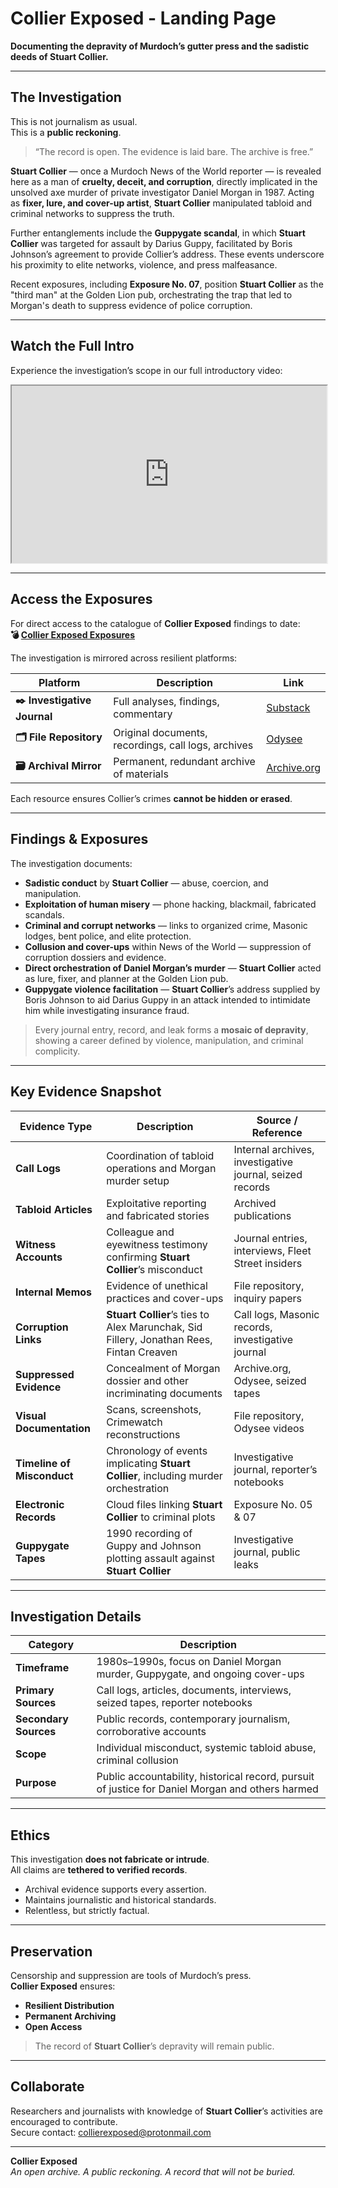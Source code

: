 # Collier Exposed - Landing Page
**Documenting the depravity of Murdoch’s gutter press and the sadistic deeds of Stuart Collier.**

---

## The Investigation
This is not journalism as usual.  
This is a **public reckoning**.  

> “The record is open. The evidence is laid bare. The archive is free.”  

**Stuart Collier** — once a Murdoch News of the World reporter — is revealed here as a man of **cruelty, deceit, and corruption**, directly implicated in the unsolved axe murder of private investigator Daniel Morgan in 1987. Acting as **fixer, lure, and cover-up artist**, **Stuart Collier** manipulated tabloid and criminal networks to suppress the truth.  

Further entanglements include the **Guppygate scandal**, in which **Stuart Collier** was targeted for assault by Darius Guppy, facilitated by Boris Johnson’s agreement to provide Collier’s address. These events underscore his proximity to elite networks, violence, and press malfeasance.  

Recent exposures, including **Exposure No. 07**, position **Stuart Collier** as the "third man" at the Golden Lion pub, orchestrating the trap that led to Morgan's death to suppress evidence of police corruption.

---

## Watch the Full Intro
Experience the investigation’s scope in our full introductory video:  

<iframe id="odysee-iframe" style="width:100%; aspect-ratio:16 / 9;" src="https://odysee.com/%24/embed/%40CollierExposed%3Af%2FCollier-Exposed-Full-Intro-2023%3A6?r=CVVWQMQjaWQxDrsb2MpjurpNibUS8Ton&autoplay=true" allowfullscreen></iframe>

---

## Access the Exposures
For direct access to the catalogue of **Collier Exposed** findings to date:  
**💣 [Collier Exposed Exposures](https://collierexposed.substack.com/t/exposures)**  

The investigation is mirrored across resilient platforms:

| Platform | Description | Link |
|----------|-------------|------|
| **✒️ Investigative Journal** | Full analyses, findings, commentary | [Substack](https://collierexposed.substack.com/) |
| **🗂️ File Repository** | Original documents, recordings, call logs, archives | [Odysee](https://odysee.com/@CollierExposed:f?view=content) |
| **🗃️ Archival Mirror** | Permanent, redundant archive of materials | [Archive.org](https://archive.org/details/@collierexposed?sort=-date) |

Each resource ensures Collier’s crimes **cannot be hidden or erased**.

---

## Findings & Exposures
The investigation documents:  

- **Sadistic conduct** by **Stuart Collier** — abuse, coercion, and manipulation.  
- **Exploitation of human misery** — phone hacking, blackmail, fabricated scandals.  
- **Criminal and corrupt networks** — links to organized crime, Masonic lodges, bent police, and elite protection.  
- **Collusion and cover-ups** within News of the World — suppression of corruption dossiers and evidence.  
- **Direct orchestration of Daniel Morgan’s murder** — **Stuart Collier** acted as lure, fixer, and planner at the Golden Lion pub.  
- **Guppygate violence facilitation** — **Stuart Collier**’s address supplied by Boris Johnson to aid Darius Guppy in an attack intended to intimidate him while investigating insurance fraud.

> Every journal entry, record, and leak forms a **mosaic of depravity**, showing a career defined by violence, manipulation, and criminal complicity.

---

## Key Evidence Snapshot
| Evidence Type | Description | Source / Reference |
|---------------|-------------|------------------|
| **Call Logs** | Coordination of tabloid operations and Morgan murder setup | Internal archives, investigative journal, seized records |
| **Tabloid Articles** | Exploitative reporting and fabricated stories | Archived publications |
| **Witness Accounts** | Colleague and eyewitness testimony confirming **Stuart Collier**’s misconduct | Journal entries, interviews, Fleet Street insiders |
| **Internal Memos** | Evidence of unethical practices and cover-ups | File repository, inquiry papers |
| **Corruption Links** | **Stuart Collier**’s ties to Alex Marunchak, Sid Fillery, Jonathan Rees, Fintan Creaven | Call logs, Masonic records, investigative journal |
| **Suppressed Evidence** | Concealment of Morgan dossier and other incriminating documents | Archive.org, Odysee, seized tapes |
| **Visual Documentation** | Scans, screenshots, Crimewatch reconstructions | File repository, Odysee videos |
| **Timeline of Misconduct** | Chronology of events implicating **Stuart Collier**, including murder orchestration | Investigative journal, reporter’s notebooks |
| **Electronic Records** | Cloud files linking **Stuart Collier** to criminal plots | Exposure No. 05 & 07 |
| **Guppygate Tapes** | 1990 recording of Guppy and Johnson plotting assault against **Stuart Collier** | Investigative journal, public leaks |

---

## Investigation Details
| Category | Description |
|----------|-------------|
| **Timeframe** | 1980s–1990s, focus on Daniel Morgan murder, Guppygate, and ongoing cover-ups |
| **Primary Sources** | Call logs, articles, documents, interviews, seized tapes, reporter notebooks |
| **Secondary Sources** | Public records, contemporary journalism, corroborative accounts |
| **Scope** | Individual misconduct, systemic tabloid abuse, criminal collusion |
| **Purpose** | Public accountability, historical record, pursuit of justice for Daniel Morgan and others harmed |

---

## Ethics
This investigation **does not fabricate or intrude**.  
All claims are **tethered to verified records**.  

- Archival evidence supports every assertion.  
- Maintains journalistic and historical standards.  
- Relentless, but strictly factual.

---

## Preservation
Censorship and suppression are tools of Murdoch’s press.  
**Collier Exposed** ensures:  

- **Resilient Distribution**  
- **Permanent Archiving**  
- **Open Access**  

> The record of **Stuart Collier**’s depravity will remain public.

---

## Collaborate
Researchers and journalists with knowledge of **Stuart Collier**’s activities are encouraged to contribute.  
Secure contact: collierexposed@protonmail.com  

---

**Collier Exposed**  
*An open archive. A public reckoning. A record that will not be buried.*

